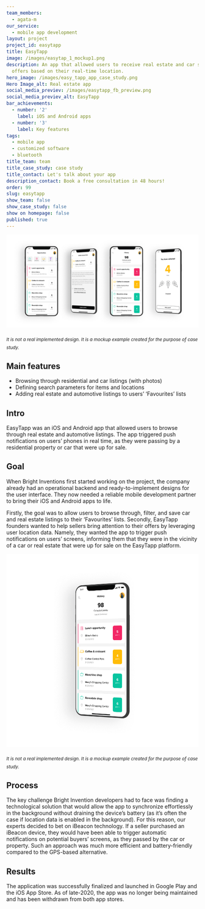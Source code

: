 ```yaml
---
team_members:
  - agata-m
our_service:
  - mobile app development
layout: project
project_id: easytapp
title: EasyTapp
image: /images/easytap_1_mockup1.png
description: An app that allowed users to receive real estate and car sales’
  offers based on their real-time location.
hero_image: /images/easy_tapp_app_case_study.png
Hero Image_alt: Real estate app
social_media_previev: /images/easytapp_fb_preview.png
social_media_previev_alt: EasyTapp
bar_achievements:
  - number: '2'
    label: iOS and Android apps
  - number: '3'
    label: Key features
tags:
  - mobile app
  - customized software
  - bluetooth
title_team: team
title_case_study: case study
title_contact: Let's talk about your app
description_contact: Book a free consultation in 48 hours!
order: 99
slug: easytapp
show_team: false
show_case_study: false
show on homepage: false
published: true
---
```

![easytapp mobile app development](/images/easytap_quartet1_copy.png)

<sub>*It is not a real implemented design. It is a mockup example created for the purpose of case study.*</sub>

## Main features

* Browsing through residential and car listings (with photos)
* Defining search parameters for items and locations
* Adding real estate and automotive listings to users’ ‘Favourites’ lists

## Intro

EasyTapp was an iOS and Android app that allowed users to browse through real estate and automotive listings. The app triggered push notifications on users’ phones in real time, as they were passing by a residential property or car that were up for sale.

## Goal

When Bright Inventions first started working on the project, the company already had an operational backend and ready-to-implement designs for the user interface. They now needed a reliable mobile development partner to bring their iOS and Android apps to life. 

Firstly, the goal was to allow users to browse through, filter, and save car and real estate listings to their ‘Favourites’ lists. Secondly, EasyTapp founders wanted to help sellers bring attention to their offers by leveraging user location data. Namely, they wanted the app to trigger push notifications on users’ screens, informing them that they were in the vicinity of a car or real estate that were up for sale on the EasyTapp platform.

![easytapp mobile app development](/images/easytap_1_mockup1.png)

<sub>*It is not a real implemented design. It is a mockup example created for the purpose of case study.*</sub>

## Process

The key challenge Bright Invention developers had to face was finding a technological solution that would allow the app to synchronize effortlessly in the background without draining the device’s battery (as it’s often the case if location data is enabled in the background). For this reason, our experts decided to bet on iBeacon technology. If a seller purchased an iBeacon device, they would have been able to trigger automatic notifications on potential buyers’ screens, as they passed by the car or property. Such an approach was  much more efficient and battery-friendly compared to the GPS-based alternative.

## Results

The application was successfully finalized and launched in Google Play and the iOS App Store. As of late-2020, the app was no longer being maintained and has been withdrawn from both app stores.